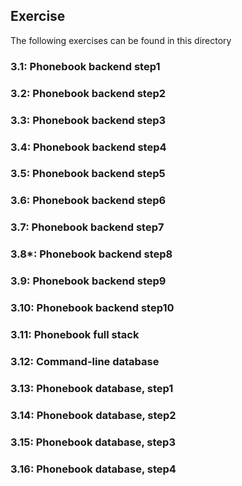 ## Exercise

The following exercises can be found in this directory

### 3.1: Phonebook backend step1

### 3.2: Phonebook backend step2

### 3.3: Phonebook backend step3

### 3.4: Phonebook backend step4

### 3.5: Phonebook backend step5

### 3.6: Phonebook backend step6

### 3.7: Phonebook backend step7

### 3.8*: Phonebook backend step8

### 3.9: Phonebook backend step9

### 3.10: Phonebook backend step10

### 3.11: Phonebook full stack

### 3.12: Command-line database

### 3.13: Phonebook database, step1

### 3.14: Phonebook database, step2

### 3.15: Phonebook database, step3

### 3.16: Phonebook database, step4